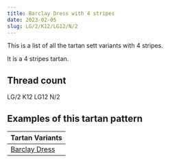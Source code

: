 ```yaml
---
title: Barclay Dress with 4 stripes
date: 2023-02-05
slug: LG/2/K12/LG12/N/2
---
```

This is a list of all the tartan sett variants with 4 stripes.

It is a 4 stripes tartan.


## Thread count
LG/2 K12 LG12 N/2

## Examples of this tartan pattern

| Tartan Variants |
|---------------|
| [Barclay Dress](/variants/lg/2/k12/lg12/n/2-k000000-lgaaaa00-naaaaaa)||
